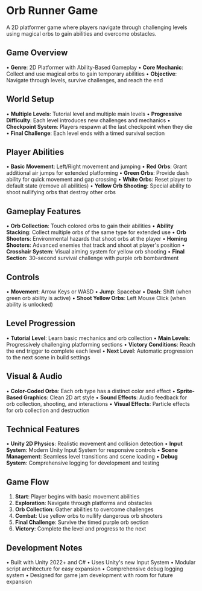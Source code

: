 # Orb Runner Game

A 2D platformer game where players navigate through challenging levels using magical orbs to gain abilities and overcome obstacles.

## Game Overview

• **Genre**: 2D Platformer with Ability-Based Gameplay
• **Core Mechanic**: Collect and use magical orbs to gain temporary abilities
• **Objective**: Navigate through levels, survive challenges, and reach the end

## World Setup

• **Multiple Levels**: Tutorial level and multiple main levels
• **Progressive Difficulty**: Each level introduces new challenges and mechanics
• **Checkpoint System**: Players respawn at the last checkpoint when they die
• **Final Challenge**: Each level ends with a timed survival section

## Player Abilities

• **Basic Movement**: Left/Right movement and jumping
• **Red Orbs**: Grant additional air jumps for extended platforming
• **Green Orbs**: Provide dash ability for quick movement and gap crossing
• **White Orbs**: Reset player to default state (remove all abilities)
• **Yellow Orb Shooting**: Special ability to shoot nullifying orbs that destroy other orbs

## Gameplay Features

• **Orb Collection**: Touch colored orbs to gain their abilities
• **Ability Stacking**: Collect multiple orbs of the same type for extended use
• **Orb Shooters**: Environmental hazards that shoot orbs at the player
• **Homing Shooters**: Advanced enemies that track and shoot at player's position
• **Crosshair System**: Visual aiming system for yellow orb shooting
• **Final Section**: 30-second survival challenge with purple orb bombardment

## Controls

• **Movement**: Arrow Keys or WASD
• **Jump**: Spacebar
• **Dash**: Shift (when green orb ability is active)
• **Shoot Yellow Orbs**: Left Mouse Click (when ability is unlocked)

## Level Progression

• **Tutorial Level**: Learn basic mechanics and orb collection
• **Main Levels**: Progressively challenging platforming sections
• **Victory Conditions**: Reach the end trigger to complete each level
• **Next Level**: Automatic progression to the next scene in build settings

## Visual & Audio

• **Color-Coded Orbs**: Each orb type has a distinct color and effect
• **Sprite-Based Graphics**: Clean 2D art style
• **Sound Effects**: Audio feedback for orb collection, shooting, and interactions
• **Visual Effects**: Particle effects for orb collection and destruction

## Technical Features

• **Unity 2D Physics**: Realistic movement and collision detection
• **Input System**: Modern Unity Input System for responsive controls
• **Scene Management**: Seamless level transitions and scene loading
• **Debug System**: Comprehensive logging for development and testing

## Game Flow

1. **Start**: Player begins with basic movement abilities
2. **Exploration**: Navigate through platforms and obstacles
3. **Orb Collection**: Gather abilities to overcome challenges
4. **Combat**: Use yellow orbs to nullify dangerous orb shooters
5. **Final Challenge**: Survive the timed purple orb section
6. **Victory**: Complete the level and progress to the next

## Development Notes

• Built with Unity 2022+ and C#
• Uses Unity's new Input System
• Modular script architecture for easy expansion
• Comprehensive debug logging system
• Designed for game jam development with room for future expansion
